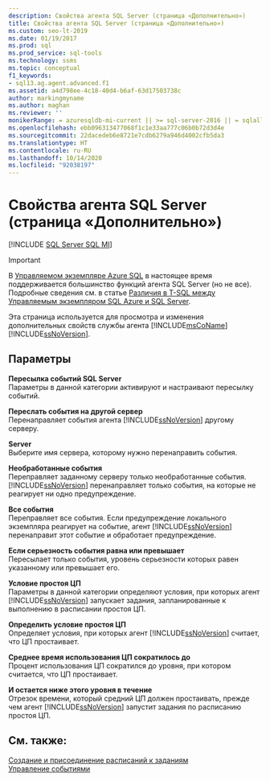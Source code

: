 ```yaml
---
description: Свойства агента SQL Server (страница «Дополнительно»)
title: Свойства агента SQL Server (страница «Дополнительно»)
ms.custom: seo-lt-2019
ms.date: 01/19/2017
ms.prod: sql
ms.prod_service: sql-tools
ms.technology: ssms
ms.topic: conceptual
f1_keywords:
- sql13.ag.agent.advanced.f1
ms.assetid: a4d798ee-4c18-40d4-b6af-63d17503738c
author: markingmyname
ms.author: maghan
ms.reviewer: ''
monikerRange: = azuresqldb-mi-current || >= sql-server-2016 || = sqlallproducts-allversions
ms.openlocfilehash: ebb096313477068f1c1e33aa777c06b0b72d3d4e
ms.sourcegitcommit: 22dacedeb6e8721e7cdb6279a946d4002cfb5da3
ms.translationtype: HT
ms.contentlocale: ru-RU
ms.lasthandoff: 10/14/2020
ms.locfileid: "92038197"
---
```

# <a name="sql-server-agent-properties-advanced-page"></a>Свойства агента SQL Server (страница «Дополнительно»)
[!INCLUDE [SQL Server SQL MI](../../includes/applies-to-version/sql-asdbmi.md)]

> [!IMPORTANT]  
> В [Управляемом экземпляре Azure SQL](/azure/sql-database/sql-database-managed-instance) в настоящее время поддерживается большинство функций агента SQL Server (но не все). Подробные сведения см. в статье [Различия в T-SQL между Управляемым экземпляром SQL Azure и SQL Server](/azure/sql-database/sql-database-managed-instance-transact-sql-information#sql-server-agent).

Эта страница используется для просмотра и изменения дополнительных свойств службы агента [!INCLUDE[msCoName](../../includes/msconame_md.md)] [!INCLUDE[ssNoVersion](../../includes/ssnoversion-md.md)].  
  
## <a name="options"></a>Параметры  
**Пересылка событий SQL Server**  
Параметры в данной категории активируют и настраивают пересылку событий.  
  
**Переслать события на другой сервер**  
Перенаправляет события агента [!INCLUDE[ssNoVersion](../../includes/ssnoversion-md.md)] другому серверу.  
  
**Server**  
Выберите имя сервера, которому нужно перенаправить события.  
  
**Необработанные события**  
Переправляет заданному серверу только необработанные события. [!INCLUDE[ssNoVersion](../../includes/ssnoversion-md.md)] перенаправляет только события, на которые не реагирует ни одно предупреждение.  
  
**Все события**  
Переправляет все события. Если предупреждение локального экземпляра реагирует на событие, агент [!INCLUDE[ssNoVersion](../../includes/ssnoversion-md.md)] перенаправит этот событие и обработает предупреждение.  
  
**Если серьезность события равна или превышает**  
Пересылает только события, уровень серьезности которых равен указанному или превышает его.  
  
**Условие простоя ЦП**  
Параметры в данной категории определяют условия, при которых агент [!INCLUDE[ssNoVersion](../../includes/ssnoversion-md.md)] запускает задания, запланированные к выполнению в расписании простоя ЦП.  
  
**Определить условие простоя ЦП**  
Определяет условия, при которых агент [!INCLUDE[ssNoVersion](../../includes/ssnoversion-md.md)] считает, что ЦП простаивает.  
  
**Среднее время использования ЦП сократилось до**  
Процент использования ЦП сократился до уровня, при котором считается, что ЦП простаивает.  
  
**И остается ниже этого уровня в течение**  
Отрезок времени, который средний ЦП должен простаивать, прежде чем агент [!INCLUDE[ssNoVersion](../../includes/ssnoversion-md.md)] запустит задания по расписанию простоя ЦП.  
  
## <a name="see-also"></a>См. также:  
[Создание и присоединение расписаний к заданиям](../../ssms/agent/create-and-attach-schedules-to-jobs.md)  
[Управление событиями](../../ssms/agent/manage-events.md)  
